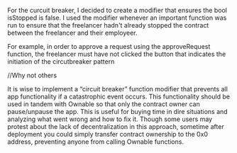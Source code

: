 
For the curcuit breaker, I decided to create a modifier that ensures the bool isStopped is false. I used the modifier whenever an important function was run to ensure that the freelancer hadn't already stopped the contract between the freelancer and their employeer. 

For example, in order to approve a request using the approveRequest function, the freelancer must have not clicked the button that indicates the initiation of the circutbreaker pattern 

//Why not others

It is wise to implement a “circuit breaker” function modifier that prevents all app functionality if a catastrophic event occurs. This functionality should be used in tandem with Ownable so that only the contract owner can pause/unpause the app. This is useful for buying time in dire situations and analyzing what went wrong and how to fix it. Though some users may protest about the lack of decentralization in this approach, sometime after deployment you could simply transfer contract ownership to the 0x0 address, preventing anyone from calling Ownable functions.